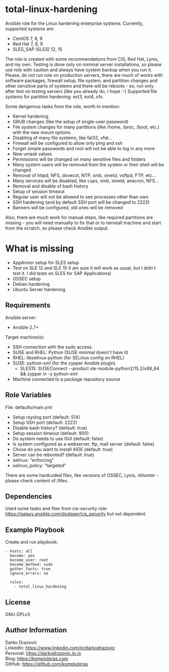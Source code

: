 total-linux-hardening
=========

Ansible role for the Linux hardening enterprise systems. Currently, supported systems are:
- CentOS 7, 8, 9
- Red Hat 7, 8, 9
- SLES_SAP (SLES) 12, 15

The role is created with some recommendations from CIS, Red Hat, Lynis, and my own. Testing is done only on minimal server installations, so please use role with caution and always have system backup when you run it. Please, do not run role on production servers, there are much of works with software packages, firewall setup, file system, and partition changes and other sensitive parts of systems and there will be reboots - so, run only after test on testing servers (like you already do, I hope :-)
Supported file systems for partition hardening: ext3, ext4, xfs. 

Some dangerous tasks from the role, worth to mention:
- Kernel hardening
- GRUB changes (like the setup of single-user password)
- File system changes for many partitions (like /home, /proc, /boot, etc.) with the new mount options
- Disabling of many file systems, like fat32, vfat...
- Firewall will be configured to allow only ping and ssh
- Forget simple passwords and root will not be able to log in any more
- New umask values
- Permissions will be changed on many sensitive files and folders
- Many system users will be removed from the system or their shell will be changed
- Removal of httpd, NFS, dovecot, NTP, smb, xinetd, vsftpd, FTP, etc...
- Many services will be disabled, like cups, smb, xinetd, anacron, NFS...
- Removal and disable of bash history
- Setup of session timeout
- Regular user will not be allowed to see processes other than own 
- SSH hardening (and by default SSH port will be changed to 2222)
- Banners will be configured, old ones will be removed 

Also, there are much work for manual steps, like required partitions are missing - you will need manually to fix that or to reinstall machine and start from the scratch, so please check Ansible output.

What is missing
=========
- AppArmor setup for SLES setup
- Test on SLE 12 and SLE 15 (I am sure it will work as usual, but I didn't test it. I did tests on SLES for SAP Applications)
- OSSEC setup
- Debian hardening
- Ubuntu Server hardening


Requirements
------------

Ansible server:
- Ansible 2.7+

Target machine(s):
- SSH connection with the sudo access.
- SUSE and RHEL: Python (SUSE minimal doesn't have it)
- RHEL: libselinux-python (for SELinux config on RHEL)
- SUSE: python-xml (for the zypper Ansible plugin)
   - SLES15: SUSEConnect --product sle-module-python2/15.2/x86_64 && zypper in -y python-xml
- Machine connected to a package repository source

Role Variables
--------------

File: defaults/main.yml
  - Setup rsyslog port (default: 514)
  - Setup SSH port (default: 2222)
  - Disable bash history? (default: true)
  - Setup session timeout (default: 900)
  - Do system needs to use GUI (default: false)
  - Is system configured as a webserver, ftp, mail server (default: false)
  - Chose do you want to install AIDE (default: true)
  - Server can be rebooted? (default: true)
  - selinux: "enforcing"         
  - selinux_policy: "targeted"

There are some hardcoded files, like versions of OSSEC, Lynis, rkhunter - please check content of /files.

Dependencies
------------

Used some tasks and files from cis-security role: https://galaxy.ansible.com/dsglaser/cis_security but not dependent.

Example Playbook
----------------

Create and run playbook:
```
- hosts: all
  become: yes
  become_user: root
  become_method: sudo
  gather_facts: true
  ignore_errors: no
  
  roles:
    - total_linux_hardening
```

License
-------

GNU GPLv3 

Author Information
------------------

Darko Drazovic \
LinkedIn: https://www.linkedin.com/in/darkodrazovic \
Personal: https://darkodrazovic.in.rs \
Blog: https://kompjuteras.com \
GitHub: https://github.com/kompjuteras
